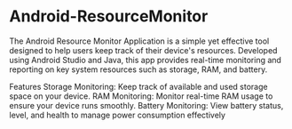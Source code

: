 # Android-ResourceMonitor
The Android Resource Monitor Application is a simple yet effective tool designed to help users keep track of their device's resources. Developed using Android Studio and Java, this app provides real-time monitoring and reporting on key system resources such as storage, RAM, and battery.

Features
Storage Monitoring: Keep track of available and used storage space on your device.
RAM Monitoring: Monitor real-time RAM usage to ensure your device runs smoothly.
Battery Monitoring: View battery status, level, and health to manage power consumption effectively
